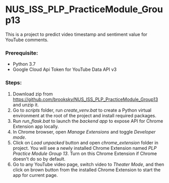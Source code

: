 # NUS_ISS_PLP_PracticeModule_Group13

This is a project to predict video timestamp and sentiment value for YouTube comments.

### Prerequisite:
- Python 3.7
- Google Cloud Api Token for YouTube Data API v3

### Steps:
1. Download zip from https://github.com/brooksky/NUS_ISS_PLP_PracticeModule_Group13 and unzip it.
2. Go to *scripts* folder, run *create_venv.bat* to create a Python virtual environment at the root of the project and install required packages.
3. Run *run_flask.bat* to launch the *backend app* to expose API for Chrome Extension app locally.
4. In Chrome browser, open *Manage Extensions* and toggle *Developer mode*.
5. Click on *Load unpacked* button and open *chrome_extension* folder in project. You will see a newly installed Chrome Extension named *PLP Practice Module Group 13*. Turn on this Chrome Extension if Chrome doesn't do so by default.
6. Go to any YouTube video page, switch video to  *Theater Mode*, and then click on brown button from the installed Chrome Extension to start the app for current page.